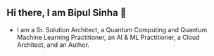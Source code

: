 ## Hi there, I am Bipul Sinha 👋

- I am a Sr. Solution Architect, a Quantum Computing and Quantum Machine Learning Practitioner,  an AI & ML Practitioner, a Cloud Architect, and an Author.
<!--
**bsinha/bsinha** is a ✨ _special_ ✨ repository because its `README.md` (this file) appears on your GitHub profile.

Here are some ideas to get you started:

- 🔭 I’m currently working on ...
- 🌱 I’m currently learning ...
- 👯 I’m looking to collaborate on ...
- 🤔 I’m looking for help with ...
- 💬 Ask me about ...
- 📫 How to reach me: ...
- 😄 Pronouns: ...
- ⚡ Fun fact: ...
-->
